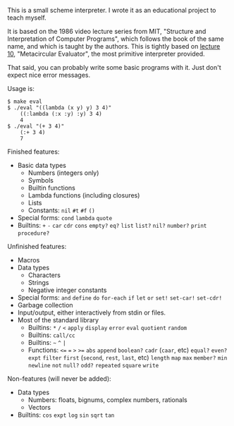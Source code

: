 This is a small scheme interpreter.
I wrote it as an educational project to teach myself.

It is based on the 1986 video lecture series from MIT, "Structure and Interpretation of Computer Programs", which follows the book of the same name, and which is taught by the authors.
This is tightly based on [lecture 10](https://www.youtube.com/watch?v=aAlR3cezPJg), "Metacircular Evaluator", the most primitive interpreter provided.

That said, you can probably write some basic programs with it. Just don't expect nice error messages.

Usage is:

```
$ make eval
$ ./eval "((lambda (x y) y) 3 4)"
    ((:lambda (:x :y) :y) 3 4)
    4
$ ./eval "(+ 3 4)"
    (:+ 3 4)
    7
```

Finished features:
- Basic data types
    - Numbers (integers only)
    - Symbols
    - Builtin functions
    - Lambda functions (including closures)
    - Lists
    - Constants: `nil` `#t` `#f` `()`
- Special forms: `cond` `lambda` `quote`
- Builtins: `+` `-` `car` `cdr` `cons` `empty?` `eq?` `list` `list?` `nil?` `number?` `print` `procedure?`

Unfinished features:
- Macros
- Data types
    - Characters
    - Strings
    - Negative integer constants
- Special forms: `and` `define` `do` `for-each` `if` `let` `or` `set!` `set-car!` `set-cdr!`
- Garbage collection
- Input/output, either interactively from stdin or files.
- Most of the standard library
    - Builtins: `*` `/` `<` `apply` `display` `error` `eval` `quotient` `random`
    - Builtins: `call/cc`
    - Builtins: `~` `^` `|`
    - Functions: `<=` `=` `>` `>=` `abs` `append` `boolean?` `cadr` (`caar`, etc) `equal?` `even?` `expt` `filter` `first` (`second`, `rest`, `last`, etc) `length` `map` `max` `member?` `min` `newline` `not` `null?` `odd?` `repeated` `square` `write`

Non-features (will never be added):
- Data types
    - Numbers: floats, bignums, complex numbers, rationals
    - Vectors
- Builtins: `cos` `expt` `log` `sin` `sqrt` `tan`
